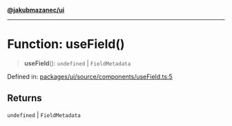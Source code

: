 [**@jakubmazanec/ui**](../README.md)

---

# Function: useField()

> **useField**(): `undefined` \| `FieldMetadata`

Defined in:
[packages/ui/source/components/useField.ts:5](https://github.com/jakubmazanec/tools/blob/5907d31a071e860d7db8b8a00f698d18fe23e18a/packages/ui/source/components/useField.ts#L5)

## Returns

`undefined` \| `FieldMetadata`
